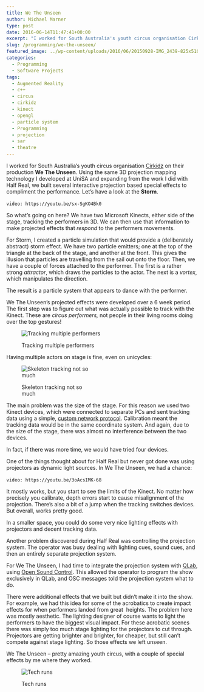 ```yaml
---
title: We The Unseen
author: Michael Marner
type: post
date: 2016-06-14T11:47:41+00:00
excerpt: "I worked for South Australia's youth circus organisation Cirkidz on their production We The Unseen. Using the same 3D projection mapping technology I developed at UniSA and expanding from the work I did with Half Real, we built several interactive projection based special effects to compliment the performance. "
slug: /programming/we-the-unseen/
featured_image: ../wp-content/uploads/2016/06/20150928-IMG_2439-825x510.jpg
categories:
  - Programming
  - Software Projects
tags:
  - Augmented Reality
  - c++
  - circus
  - cirkidz
  - kinect
  - opengl
  - particle system
  - Programming
  - projection
  - sar
  - theatre
---
```


I worked for South Australia&#8217;s youth circus organisation [Cirkidz][1] on their production **We The Unseen**. Using the same 3D projection mapping technology I developed at UniSA and expanding from the work I did with Half Real, we built several interactive projection based special effects to compliment the performance. Let&#8217;s have a look at the **Storm**.

`video: https://youtu.be/sx-SgKO4Bk0`

So what&#8217;s going on here? We have two Microsoft Kinects, either side of the stage, tracking the performers in 3D. We can then use that information to make projected effects that *respond* to the performers movements.

For Storm, I created a particle simulation that would provide a (deliberately abstract) storm effect. We have two particle emitters; one at the top of the triangle at the back of the stage, and another at the front. This gives the illusion that particles are travelling from the sail out onto the floor. Then, we have a couple of forces attached to the performer. The first is a rather strong *attractor*, which draws the particles to the actor. The next is a *vortex*, which manipulates the direction.

The result is a particle system that appears to dance with the performer.

We The Unseen&#8217;s projected effects were developed over a 6 week period. The first step was to figure out what was actually possible to track with the Kinect. These are *circus* _performers,_ not people in their living rooms doing over the top gestures!<figure id="attachment_844" aria-describedby="caption-attachment-844" style="width: 660px" class="wp-caption aligncenter">

<img loading="lazy" class="size-large wp-image-844" src="../wp-content/uploads/2016/06/20150314-IMG_1749-1024x682.jpg" alt="Tracking multiple performers" width="660" height="440" srcset="https://www.20papercups.net/wp-content/uploads/2016/06/20150314-IMG_1749-1024x682.jpg 1024w, https://www.20papercups.net/wp-content/uploads/2016/06/20150314-IMG_1749-300x200.jpg 300w, https://www.20papercups.net/wp-content/uploads/2016/06/20150314-IMG_1749-768x512.jpg 768w, https://www.20papercups.net/wp-content/uploads/2016/06/20150314-IMG_1749.jpg 1280w" sizes="(max-width: 660px) 100vw, 660px" /> <figcaption id="caption-attachment-844" class="wp-caption-text">Tracking multiple performers</figcaption></figure>

Having multiple actors on stage is fine, even on unicycles:<figure id="attachment_846" aria-describedby="caption-attachment-846" style="width: 200px" class="wp-caption aligncenter">

<img loading="lazy" class="wp-image-846 size-medium" src="../wp-content/uploads/2016/06/20150314-IMG_1754-200x300.jpg" alt="Skeleton tracking not so much" width="200" height="300" srcset="https://www.20papercups.net/wp-content/uploads/2016/06/20150314-IMG_1754-200x300.jpg 200w, https://www.20papercups.net/wp-content/uploads/2016/06/20150314-IMG_1754.jpg 667w" sizes="(max-width: 200px) 100vw, 200px" /> <figcaption id="caption-attachment-846" class="wp-caption-text">Skeleton tracking not so much</figcaption></figure>

The main problem was the size of the stage. For this reason we used two Kinect devices, which were connected to separate PCs and sent tracking data using a simple, [custom network protocol][2]. Calibration meant the tracking data would be in the same coordinate system. And again, due to the size of the stage, there was almost no interference between the two devices.

In fact, if there was more time, we would have tried four devices.

One of the things thought about for Half Real but never got done was using projectors as dynamic light sources. In We The Unseen, we had a chance:

`video: https://youtu.be/3oAcsIMK-68`

It mostly works, but you start to see the limits of the Kinect. No matter how precisely you calibrate, depth errors start to cause misalignment of the projection. There&#8217;s also a bit of a jump when the tracking switches devices. But overall, works pretty good.

In a smaller space, you could do some very nice lighting effects with projectors and decent tracking data.

Another problem discovered during Half Real was controlling the projection system. The operator was busy dealing with lighting cues, sound cues, and then an entirely separate projection system.

For We The Unseen, I had time to integrate the projection system with [QLab][3], using [Open Sound Control][4]. This allowed the operator to program the show exclusively in QLab, and OSC messages told the projection system what to do.

There were additional effects that we built but didn&#8217;t make it into the show. For example, we had this idea for some of the acrobatics to create impact effects for when performers landed from great  heights. The problem here was mostly aesthetic. The lighting designer of course wants to light the performers to have the biggest visual impact. For these acrobatic scenes there was simply too much stage lighting for the projectors to cut through. Projectors are getting brighter and brighter, for cheaper, but still can&#8217;t compete against stage lighting. So those effects we left unseen.

We The Unseen &#8211; pretty amazing youth circus, with a couple of special effects by me where they worked.<figure id="attachment_847" aria-describedby="caption-attachment-847" style="width: 660px" class="wp-caption aligncenter">

<img loading="lazy" class="size-large wp-image-847" src="../wp-content/uploads/2016/06/20151001-IMG_2443-1024x682.jpg" alt="Tech runs" width="660" height="440" srcset="https://www.20papercups.net/wp-content/uploads/2016/06/20151001-IMG_2443-1024x682.jpg 1024w, https://www.20papercups.net/wp-content/uploads/2016/06/20151001-IMG_2443-300x200.jpg 300w, https://www.20papercups.net/wp-content/uploads/2016/06/20151001-IMG_2443-768x512.jpg 768w, https://www.20papercups.net/wp-content/uploads/2016/06/20151001-IMG_2443.jpg 1280w" sizes="(max-width: 660px) 100vw, 660px" /> <figcaption id="caption-attachment-847" class="wp-caption-text">Tech runs</figcaption></figure>

[1]: http://www.cirkidz.org.au
[2]: ../programming/how-openni-nearly-spoiled-the-show/
[3]: https://figure53.com/qlab/
[4]: http://opensoundcontrol.org/introduction-osc
